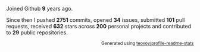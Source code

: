 Joined Github **9** years ago.

Since then I pushed **2751** commits, opened **34** issues, submitted **101** pull requests, received **632** stars across **200** personal projects and contributed to **29** public repositories.

<p align="right"><sub>Generated using <a href="https://github.com/marketplace/actions/profile-readme-stats">teoxoy/profile-readme-stats</a></sub></p>

